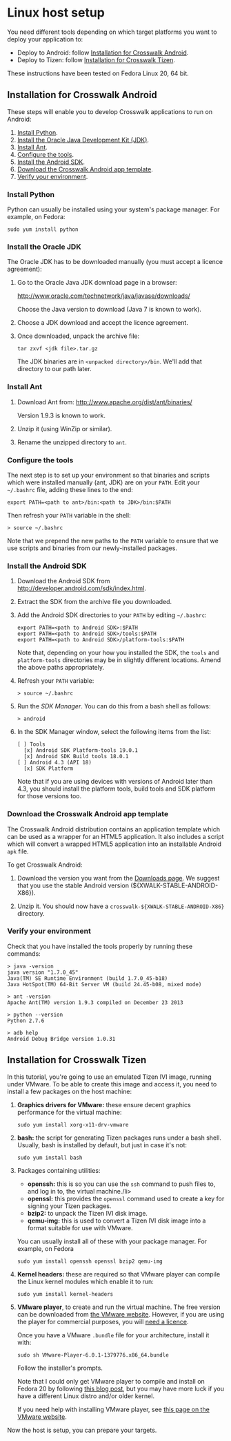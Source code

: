 # Linux host setup

You need different tools depending on which target platforms you want to deploy your application to:

*   Deploy to Android: follow [Installation for Crosswalk Android](#documentation/getting_started/Linux_host_setup/Installation-for-Crosswalk-Android).
*   Deploy to Tizen: follow [Installation for Crosswalk Tizen](#documentation/getting_started/Linux_host_setup/Installation-for-Crosswalk-Tizen).

These instructions have been tested on Fedora Linux 20, 64 bit.

## Installation for Crosswalk Android

These steps will enable you to develop Crosswalk applications to run on Android:

1.  [Install Python](#documentation/getting_started/linux_host_setup/Install-Python).
2.  [Install the Oracle Java Development Kit (JDK)](#documentation/getting_started/linux_host_setup/Install-the-Oracle-JDK).
3.  [Install Ant](#documentation/getting_started/linux_host_setup/Install-Ant).
4.  [Configure the tools](#documentation/getting_started/linux_host_setup/Configure-the-tools).
5.  [Install the Android SDK](#documentation/getting_started/linux_host_setup/Install-the-Android-SDK).
6.  [Download the Crosswalk Android app template](#documentation/getting_started/linux_host_setup/Download-the-Crosswalk-Android-app-template).
7.  [Verify your environment](#documentation/getting_started/linux_host_setup/Verify-your-environment).

### Install Python

Python can usually be installed using your system's package manager. For example, on Fedora:

    sudo yum install python

### Install the Oracle JDK

The Oracle JDK has to be downloaded manually (you must accept a licence agreement):

1.  Go to the Oracle Java JDK download page in a browser:

    http://www.oracle.com/technetwork/java/javase/downloads/

    Choose the Java version to download (Java 7 is known to work).

2.  Choose a JDK download and accept the licence agreement.

3.  Once downloaded, unpack the archive file:

        tar zxvf <jdk file>.tar.gz

    The JDK binaries are in `<unpacked directory>/bin`. We'll add that directory to our path later.

### Install Ant

1.  Download Ant from: http://www.apache.org/dist/ant/binaries/

    Version 1.9.3 is known to work.

2.  Unzip it (using WinZip or similar).

3.  Rename the unzipped directory to `ant`.

### Configure the tools

The next step is to set up your environment so that binaries and scripts which were installed manually (ant, JDK) are on your `PATH`. Edit your `~/.bashrc` file, adding these lines to the end:

    export PATH=<path to ant>/bin:<path to JDK>/bin:$PATH

Then refresh your `PATH` variable in the shell:

    > source ~/.bashrc

Note that we prepend the new paths to the `PATH` variable to ensure that we use scripts and binaries from our newly-installed packages.

### Install the Android SDK

1.  Download the Android SDK from <a href='http://developer.android.com/sdk/index.html' target='_blank'>http://developer.android.com/sdk/index.html</a>.

2.  Extract the SDK from the archive file you downloaded.

3.  Add the Android SDK directories to your `PATH` by editing `~/.bashrc`:

        export PATH=<path to Android SDK>:$PATH
        export PATH=<path to Android SDK>/tools:$PATH
        export PATH=<path to Android SDK>/platform-tools:$PATH

    Note that, depending on your how you installed the SDK, the `tools` and `platform-tools` directories may be in slightly different locations. Amend the above paths appropriately.

4.  Refresh your `PATH` variable:

        > source ~/.bashrc

5.  Run the *SDK Manager*. You can do this from a bash shell as follows:

        > android

6.  In the SDK Manager window, select the following items from the list:

        [ ] Tools
          [x] Android SDK Platform-tools 19.0.1
          [x] Android SDK Build tools 18.0.1
        [ ] Android 4.3 (API 18)
          [x] SDK Platform

    Note that if you are using devices with versions of Android later than 4.3, you should install the platform tools, build tools and SDK platform for those versions too.

### Download the Crosswalk Android app template

The Crosswalk Android distribution contains an application template which can be used as a wrapper for an HTML5 application. It also includes a script which will convert a wrapped HTML5 application into an installable Android `apk` file.

To get Crosswalk Android:

1.  Download the version you want from the [Downloads page](#documentation/downloads). We suggest that you use the stable Android version (${XWALK-STABLE-ANDROID-X86}).

2.  Unzip it. You should now have a `crosswalk-${XWALK-STABLE-ANDROID-X86}` directory.

### Verify your environment

Check that you have installed the tools properly by running these commands:

    > java -version
    java version "1.7.0_45"
    Java(TM) SE Runtime Environment (build 1.7.0_45-b18)
    Java HotSpot(TM) 64-Bit Server VM (build 24.45-b08, mixed mode)

    > ant -version
    Apache Ant(TM) version 1.9.3 compiled on December 23 2013

    > python --version
    Python 2.7.6

    > adb help
    Android Debug Bridge version 1.0.31

## Installation for Crosswalk Tizen

In this tutorial, you're going to use an emulated Tizen IVI image, running under VMware. To be able to create this image and access it, you need to install a few packages on the host machine:

1.  **Graphics drivers for VMware:** these ensure decent graphics performance for the virtual machine:

        sudo yum install xorg-x11-drv-vmware

2.  **bash:** the script for generating Tizen packages runs under a bash shell. Usually, bash is installed by default, but just in case it's not:

        sudo yum install bash

3.  Packages containing utilities:

    <ul>
    <li><strong>openssh:</strong> this is so you can use the <code>ssh</code> command to push files to, and log in to, the virtual machine./li>
    <li><strong>openssl:</strong> this provides the <code>openssl</code> command used to create a key for signing your Tizen packages.</li>
    <li><strong>bzip2:</strong> to unpack the Tizen IVI disk image.</li>
    <li><strong>qemu-img:</strong> this is used to convert a Tizen IVI disk image into a format suitable for use with VMware.</li>
    </ul>

    You can usually install all of these with your package manager. For example, on Fedora

        sudo yum install openssh openssl bzip2 qemu-img

4.  **Kernel headers:** these are required so that VMware player can compile the Linux kernel modules which enable it to run:

        sudo yum install kernel-headers

5.  **VMware player**, to create and run the virtual machine. The free version can be downloaded from [the VMware website](https://my.vmware.com/web/vmware/free). However, if you are using the player for commercial purposes, you will [need a licence](http://store.vmware.com/buyplayerplus).

    Once you have a VMware `.bundle` file for your architecture, install it with:

        sudo sh VMware-Player-6.0.1-1379776.x86_64.bundle

    Follow the installer's prompts.

    Note that I could only get VMware player to compile and install on Fedora 20 by following [this blog post](http://ping8888.com/2013/12/13/vmware-modules-kernel-3-13/), but you may have more luck if you have a different Linux distro and/or older kernel.

    If you need help with installing VMware player, see [this page on the VMware website](http://kb.vmware.com/selfservice/microsites/search.do?language=en_US&cmd=displayKC&externalId=2053973).

Now the host is setup, you can prepare your targets.
